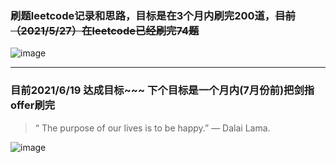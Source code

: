 ### 刷题leetcode记录和思路，目标是在3个月内刷完200道，~~目前（2021/5/27）在leetcode已经刷完74题~~
![image](https://user-images.githubusercontent.com/84114842/119762263-f3ab3400-bedf-11eb-9d8d-2227b1387749.png)
***
### 目前2021/6/19 达成目标~~~ 下个目标是一个月内(7月份前)把剑指offer刷完
> “ The purpose of our lives is to be happy.” — Dalai Lama. 

![image](https://user-images.githubusercontent.com/84114842/122631110-a21b5100-d0fb-11eb-8164-f2e9961ee7ce.png)

